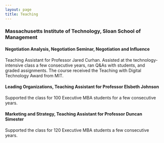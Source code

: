 ```yaml
---
layout: page
title: Teaching
---
```



### Massachusetts Institute of Technology, Sloan School of Management

#### Negotiation Analysis, Negotiation Seminar, Negotiation and Influence
Teaching Assistant for Professor Jared Curhan. 
Assisted at the technology-intensive class a few consecutive years, ran Q&As with students, and graded assignments. The course received the Teaching with Digital Technology Award from MIT.

#### Leading Organizations, Teaching Assistant for Professor Elsbeth Johnson
Supported the class for 100 Executive MBA students for a few consecutive years.

#### Marketing and Strategy, Teaching Assistant for Professor Duncan Simester
Supported the class for 120 Executive MBA students a few consecutive years.


